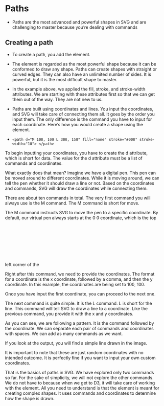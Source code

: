 # Paths

- Paths are the most advanced and powerful shapes in SVG and are challenging to master because you’re dealing with commands

## Creating a path

- To create a path, you add the <path> element.

<path fill="none" stroke="#000" stroke-width="10"></path>

- The <path> element is regarded as the most powerful shape because it can be conformed to draw any shape. Paths can create shapes with straight or curved edges. They can also have an unlimited number of sides. It is powerful, but it is the most difficult shape to master.

- In the example above, we applied the fill, stroke, and stroke-width attributes. We are starting with these attributes first so that we can get them out of the way. They are not new to us.

- Paths are built using coordinates and lines. You input the coordinates, and SVG will take care of connecting them all. It goes by the order you input them. The only difference is the command you have to input for each coordinate. Here’s how you would create a shape using the <path> element.


- ``<path
        d="M 100, 100 L 300, 150"
        fill="none"
        stroke="#000"
        stroke-width="10">
    </path>``

To begin inputting your coordinates, you have to create the d attribute, which is short for data. The value for the d attribute must be a list of commands and coordinates.

What exactly does that mean? Imagine we have a digital pen. This pen can be moved around to different coordinates. While it is moving around, we can tell the pen whether it should draw a line or not. Based on the coordinates and commands, SVG will draw the coordinates while connecting them.

There are about ten commands in total. The very first command you will always use is the M command. The M command is short for move.

The M command instructs SVG to move the pen to a specific coordinate. By default, our virtual pen always starts at the 0 0 coordinate, which is the top left corner of the <svg> element. If we want to draw a shape somewhere else, we can use the M command to move the pen to a different starting point. This command will not draw anything. It simply moves the pen tool for you.

Right after this command, we need to provide the coordinates. The format for a coordinate is the x coordinate, followed by a comma, and then the y coordinate. In this example, the coordinates are being set to 100, 100.

Once you have input the first coordinate, you can proceed to the next one.

The next command is quite simple. It is the L command. L is short for the line. This command will tell SVG to draw a line to a coordinate. Like the previous command, you provide it with the x and y coordinates.

As you can see, we are following a pattern. It is the command followed by the coordinate. We can separate each pair of commands and coordinates with spaces. We can add as many commands as we want.

If you look at the output, you will find a simple line drawn in the image.

It is important to note that these are just random coordinates with no intended outcome. It is perfectly fine if you want to input your own custom coordinates.

That is the basics of paths in SVG. We have explored only two commands so far. For the sake of simplicity, we will not explore the other commands. We do not have to because when we get to D3, it will take care of working with the <path> element. All you need to understand is that the <path> element is meant for creating complex shapes. It uses commands and coordinates to determine how the shape is drawn.